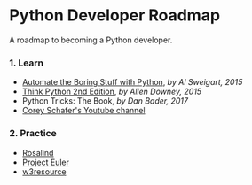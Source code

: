 # Python Developer Roadmap
A roadmap to becoming a Python developer.

### 1. Learn

- [Automate the Boring Stuff with Python](https://automatetheboringstuff.com/), *by Al Sweigart, 2015*
- [Think Python 2nd Edition](https://greenteapress.com/wp/think-python-2e/), *by Allen Downey, 2015*
- Python Tricks: The Book, *by Dan Bader, 2017*
- [Corey Schafer's Youtube channel](https://www.youtube.com/channel/UCCezIgC97PvUuR4_gbFUs5g)
    
### 2. Practice 

- [Rosalind](http://rosalind.info/problems/locations) 
- [Project Euler](https://projecteuler.net/archives)
- [w3resource](https://www.w3resource.com/python-exercises)

